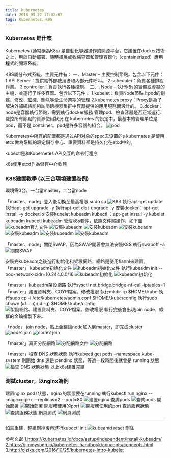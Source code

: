 ```yaml
---
title: Kubernetes
date: 2018-03-27 17:02:07
tags: Kubernetes、K8S
---
```

### Kubernetes 是什麼
Kubernetes (通常稱為K8s) 是自動化容器操作的開源平台，它建置在docker技術之上，用於自動部署、隨時擴展或收縮容器和管理容器化（containerized）應用程式的開源系統。

K8S屬分布式系統，主要元件有：
一、Master – 主要控制節點。包含以下元件：
    1.API Server：提供給外部使用者和內部元件呼叫。
    2.scheduler：負責各種排程作業。
    3.controller：負責執行各種控制。
二、. Node – 執行k8s的實體或虛擬的主機，並運行了許多容器。包含以下元件：
    1.kubelet：負責Node節點上pod的創建、修改、監控、刪除等全生命週期的管理
    2.kubernetes proxy：Proxy是為了解決外部網絡能夠訪問跨機器集群中容器提供的應用服務而設計的。
    3.docker：node是容器執行節點，需要執行docker服務
管理pod、檢查容器是否正常運行、監控所有節點的資源使用狀況
在 kubernetes 的設定中，最基本的管理单位是pod，而不是 container。pod是許多容器的組合。
![pod](pod.jpg "pod VS container")

Kubernetes中所有的配置都是通过API对象的spec去设置的s
kubernates 是使用etcd做為系統的設定儲存中心、重要資料都是持久化在etcd中的。


kubectl是和Kubernetes API交互的命令行程序

k8s使用etcd作為儲存中介軟體


### K8S建置教學 (以三台環境建置為例)
環境需3台。一台當master，二台當node

「master、node」登入後切換至最高權限 sudo su 
![K8S](0.jpg "sudo su")
執行apt-get update 
執行apt-get upgrade -y
執行apt-get dist-upgrade -y
安裝docker：apt-get install –y docker.io 
安裝kubelet kubeadm kubectl ：apt-get install -y kubelet kubeadm kubectl 
kubeadm 管理k8s套件，依照文件照操作，如下圖
![kubeadm官方文件](kubeadm.jpg "kubeadm官方文件")
![安裝kubeadm](001.jpg "安裝kubeadm")
![安裝kubeadm](002.jpg "安裝kubeadm")
![安裝kubeadm](003.jpg "安裝kubeadm")
![安裝kubeadm](004.jpg "安裝kubeadm")
![安裝kubeadm](005.jpg "安裝kubeadm")
![安裝kubeadm](006.jpg "安裝kubeadm")

「master、node」關閉SWAP，因為SWAP開著會無法安裝K8S
執行swapoff –a 
![關閉SWAP](swapoff.jpg "關閉SWAPS")

安裝完kubeadm之後進行初始化和架設網路，網路是使用fiannl來建置。
「master」 kubeadm初始化文件
![kubeadm初始化文件](screenshot_002.jpg "kubeadm初始化文件")
執行kubeadm init --pod-network-cidr=10.244.0.0/16 
![kubeadm初始化](screenshot_003.jpg "kubeadm初始化")
![kubeadm初始化](screenshot_004.jpg "kubeadm初始化")

「master」kubeadm架設網路
執行sysctl net.bridge.bridge-nf-call-iptables=1
「master」建置資料夾、COYP檔案、修改權限
執行mkdir -p $HOME/.kube 
執行sudo cp -i /etc/kubernetes/admin.conf $HOME/.kube/config 
執行sudo chown $(id -u):$(id -g) $HOME/.kube/config
![架設網路、建置資料夾、COYP檔案、修改權限](screenshot_006.jpg "架設網路、建置資料夾、COYP檔案、修改權限")
執行完後會出現join node，綠框的金鑰複製下來。

「node」 join node，貼上金鑰讓node加入到master，即完成cluster
![node1 join](screenshot_007.jpg "node1 join")
![node2 join](screenshot_008.jpg "node2 join")

「master」真正分配網路
![分配網路文件](screenshot_009.jpg "分配網路文件")
![分配網路](screenshot_010.jpg "分配網路")

「master」檢查 DNS 狀態狀態
執行kubectl get pods –namespace kube-system 
剛開始 dns 還是 pending 狀態，等過一段時間後就會是 running 狀態
![檢查 DNS 狀態狀態](screenshot_011.jpg "檢查 DNS 狀態狀態")
以上k8s建置完畢

### 測試cluster，以nginx為例

建置nginx pods狀態，nginx的狀態要在running
執行kubectl run nginx --image=nginx --replicas=2 --port=80 
![建置nginx](screenshot_012.jpg "建置ngin台")
查詢pods
![查詢pods](screenshot_013.jpg "查詢pods")
開始部署
![開始部署](screenshot_014.jpg "開始部署")
開服務使用的port
![開服務使用的port](screenshot_015.jpg "開服務使用的port")
查詢服務狀態
![查詢服務狀態](screenshot_016.jpg "查詢服務狀態")
 網頁測試
![ 網頁測試](screenshot_017.jpg " 網頁測試")


----------------------------------------
如需重建，整組刪掉後再進行kubectl init
![kubeamd reset 刪除](screenshot_001.jpg "kubeamd reset 刪除")


参考文獻
<a href="https://kubernetes.io/docs/setup/independent/install-kubeadm/">1.https://kubernetes.io/docs/setup/independent/install-kubeadm/</a>
<a href="https://jimmysong.io/kubernetes-handbook/concepts/concepts.html">2.https://jimmysong.io/kubernetes-handbook/concepts/concepts.html</a>
<a herf="http://cizixs.com/2016/10/25/kubernetes-intro-kubelet">3.http://cizixs.com/2016/10/25/kubernetes-intro-kubelet </a>